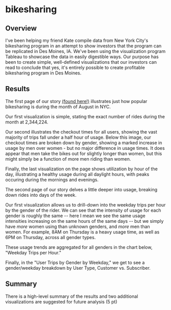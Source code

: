 # bikesharing



## Overview

I've been helping my friend Kate compile data from New York City's bikesharing program in an attempt to show investors that the program can be replicated in Des Moines, IA. We've been using the visualization program Tableau to showcase the data in easily digestible ways. Our purpose has been to create simple, well-defined visualizations that our investors can read to conclude that yes, it's entirely possible to create profitable bikesharing program in Des Moines. 

## Results

The first page of our story [(found here!)](https://public.tableau.com/app/profile/andy.rutledge/viz/arChallenge14/NYCBikesharingData?publish=yes) illustrates just how popular bikesharing is during the month of August in NYC. 

Our first visualization is simple, stating the exact number of rides during the month at 2,344,224. 

Our second illustrates the checkout times for all users, showing the vast majority of trips fall under a half hour of usage. Below this image, our checkout times are broken down by gender, showing a marked increase in usage by men over women - but no major difference in usage times. It does appear that men take the bikes out for slightly longer than women, but this might simply be a function of more men riding than women. 

Finally, the last visualization on the page shows utilization by hour of the day, illustrating a healthy usage during all daylight hours, with peaks occuring during the mornings and evenings.


The second page of our story delves a little deeper into usage, breaking down rides into days of the week. 

Our first visualization allows us to drill-down into the weekday trips per hour by the gender of the rider. We can see that the intensity of usage for each gender is roughly the same -- here I mean we see the same usage intensities increasing on the same hours of the same days -- but we simply have *more* women using than unknown genders, and *more* men than women. For example, 8AM on Thursday is a heavy usage time, as well as 6PM on Thursday, across all gender types. 

These usage trends are aggregated for all genders in the chart below, "Weekday Trips per Hour."

Finally, in the "User Trips by Gender by Weekday," we get to see a gender/weekday breakdown by User Type, Customer vs. Subscriber. 

## Summary

There is a high-level summary of the results and two additional visualizations are suggested for future analysis (5 pt)
